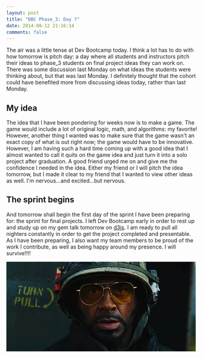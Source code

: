 ```yaml
---
layout: post
title: "DBC Phase_3: Day 7"
date: 2014-08-12 21:16:14
comments: false
---
```


The air was a little tense at Dev Bootcamp today. I think a lot has to do with how tomorrow is pitch day: a day where all students and instructors pitch their ideas to phase_3 students on final project ideas they can work on. There was some discussion last Monday on what ideas the students were thinking about, but that was last Monday. I definitely thought that the cohort could have benefited more from discussing ideas today, rather than last Monday.

## My idea

The idea that I have been pondering for weeks now is to make a game. The game would include a lot of original logic, math, and algorithms: my favorite! However, another thing I wanted was to make sure that the game wasn't an exact copy of what is out right now; the game would have to be innovative. However, I am having such a hard time coming up with a good idea that I almost wanted to call it quits on the game idea and just turn it into a solo project after graduation. A good friend urged me on and give me the confidence I needed in the idea. Either my friend or I will pitch the idea tomorrow, but I made it clear to my friend that I wanted to view other ideas as well. I'm nervous...and excited...but nervous.

## The sprint begins

And tomorrow shall begin the first day of the sprint I have been preparing for: the sprint for final projects. I left Dev Bootcamp early in order to rest up and study up on my gem talk tomorrow on [d3js](http://d3js.org/). I am ready to pull all nighters constantly in order to get the project completed and presentable. As I have been preparing, I also want my team members to be proud of the work I contribute, as well as being happy around my presence. I will survive!!!!

![alt text](/assets/img/survive.gif "SURVIVE")
